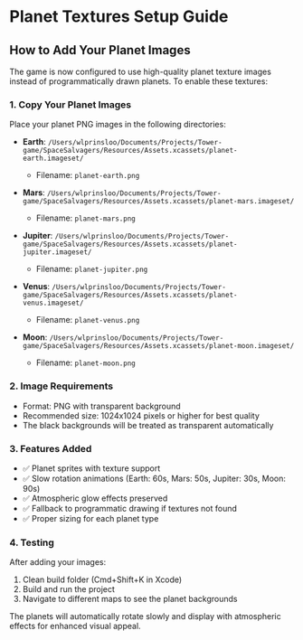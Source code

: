 # Planet Textures Setup Guide

## How to Add Your Planet Images

The game is now configured to use high-quality planet texture images instead of programmatically drawn planets. To enable these textures:

### 1. Copy Your Planet Images

Place your planet PNG images in the following directories:

- **Earth**: `/Users/wlprinsloo/Documents/Projects/Tower-game/SpaceSalvagers/Resources/Assets.xcassets/planet-earth.imageset/`
  - Filename: `planet-earth.png`

- **Mars**: `/Users/wlprinsloo/Documents/Projects/Tower-game/SpaceSalvagers/Resources/Assets.xcassets/planet-mars.imageset/`
  - Filename: `planet-mars.png`

- **Jupiter**: `/Users/wlprinsloo/Documents/Projects/Tower-game/SpaceSalvagers/Resources/Assets.xcassets/planet-jupiter.imageset/`
  - Filename: `planet-jupiter.png`

- **Venus**: `/Users/wlprinsloo/Documents/Projects/Tower-game/SpaceSalvagers/Resources/Assets.xcassets/planet-venus.imageset/`
  - Filename: `planet-venus.png`

- **Moon**: `/Users/wlprinsloo/Documents/Projects/Tower-game/SpaceSalvagers/Resources/Assets.xcassets/planet-moon.imageset/`
  - Filename: `planet-moon.png`

### 2. Image Requirements

- Format: PNG with transparent background
- Recommended size: 1024x1024 pixels or higher for best quality
- The black backgrounds will be treated as transparent automatically

### 3. Features Added

- ✅ Planet sprites with texture support
- ✅ Slow rotation animations (Earth: 60s, Mars: 50s, Jupiter: 30s, Moon: 90s)
- ✅ Atmospheric glow effects preserved
- ✅ Fallback to programmatic drawing if textures not found
- ✅ Proper sizing for each planet type

### 4. Testing

After adding your images:
1. Clean build folder (Cmd+Shift+K in Xcode)
2. Build and run the project
3. Navigate to different maps to see the planet backgrounds

The planets will automatically rotate slowly and display with atmospheric effects for enhanced visual appeal.
